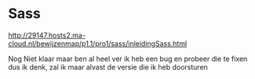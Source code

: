 # Sass
http://29147.hosts2.ma-cloud.nl/bewijzenmap/p1.1/pro1/sass/inleidingSass.html

Nog Niet klaar maar ben al heel ver ik heb een bug en probeer die te fixen dus ik denk, zal ik maar alvast de versie die ik heb doorsturen

